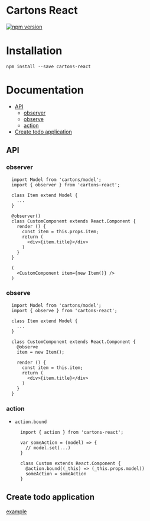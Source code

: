 # Cartons React

[![npm version](https://img.shields.io/npm/v/cartons-react.svg?maxAge=3600)](https://www.npmjs.org/package/cartons-react)


# Installation
```
npm install --save cartons-react
```

# Documentation
- [API](#api)
  - [observer](#observer)
  - [observe](#observe)
  - [action](#action)
- [Create todo application](https://github.com/ignous/cartons/tree/master/packages/todo-react-cartons)


## API
### observer
```
  import Model from 'cartons/model';
  import { observer } from 'cartons-react';

  class Item extend Model {
    ...
  }

  @observer()
  class CustomComponent extends React.Component {
    render () {
      const item = this.props.item;
      return (
        <div>{item.title}</div>
      )
    }
  }

  (
    <CustomComponent item={new Item()} />
  )
```

### observe
```
  import Model from 'cartons/model';
  import { observe } from 'cartons-react';

  class Item extend Model {
    ...
  }

  class CustomComponent extends React.Component {
    @observe
    item = new Item();

    render () {
      const item = this.item;
      return (
        <div>{item.title}</div>
      )
    }
  }
```

### action
- `action.bound`
  ```
    import { action } from 'cartons-react';

    var someAction = (model) => {
      // model.set(...)
    }

    class Custom extends React.Component {
      @action.bound((_this) => (_this.props.model))
      someAction = someAction
    }
  ```

<a id="demo"></a>

## Create todo application
[example](https://github.com/ignous/cartons/tree/master/packages/todo-react-cartons)
